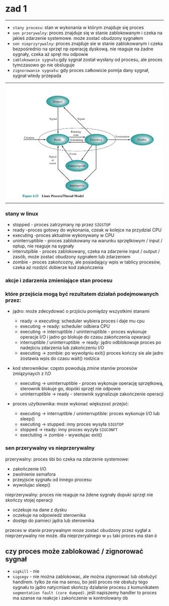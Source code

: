 # zad 1 

---

* `stany procesu`: stan w wykonania w którym znajduje się proces
* `sen przerywalny`: proces znajduje się w stanie zablokowanym i czeka na jakieś zdarzenie systemowe. może zostać obudzony sygnałem 
* `sen nieprzyrywalny`: proces znajduje sie w stanie zablokowanym i czeka bezpośrednio na sprzęt np operację dyskową.  nie reaguje na żadne sygnały, czeka aż spręt mu odpowie
* `zablokowanie sygnału`:gdy sygnał został wysłany od procesu, ale proces tymczasowo go nie obsluguje
* `zignorowanie sygnału`: gdy proces całkowicie pomija dany sygnał, sygnał wtedy przepada

---

![](img/4.15.png)

---

### stany w linux
* stopped - proces zatrzymany np przez `SIGSTOP` 
* ready -proces gotowy do wykonania, czeak w kolejce na przydzial CPU
* executing -proces aktualnie wykonywany w CPU
* uninterruptible - proces zablokowany na warunku sprzętkowym / input / optup, nie reaguje na sygnały
* interrutpible - proces zablokowany, czeka na zdarzenie input / output / zasób, może zostać obudzony sygnałem lub zdarzeniem
* zombie - proces zakońcozny, ale posiadający wpis w tablicy procesów, czeka aż rozdzić dobierze kod zakończenia

### akcje i zdarzenia zmieniające stan procesu

### które przejścia mogą być rezultatem działań podejmowanych przez:
* jądro: może zdecydować o przjściu pomiędzy  wszystkimi stanami
    * ready -> executing: scheduler wybiera proces i daje mu cpu
    * executing -> ready: scheduler odbiera CPU
    * executing -> interruptible / uninterruptible - proces wykonuje operacje I/O i jadro go blokuje do czasu zakończenia opearacji
    * interruptible / uninterruptible -> ready: jądro odblokowuje proces po nadejściu zdarzenia lub zakończeniu I/O
    * executing -> zombie: po wywołąniu exit() proces kończy sie ale jadro zostawia wpis do czasu wait() rodzica

* kod sterowników: często powodują zmine stanów procesów zmiązynaych z I\O
    * executing -> uninterruptible - proces wykonuje operację sprzętkową, sterownik blokuje go, dopóki sprzęt nie odpowie
    * uninterruptible -> ready - sterownik sygnalizuje zakończenie operacji 
* proces użytkownika: moze wykonać większosć przejsć: 
    * executing -> interruptible / uninterruptible: proces wykonuje I/O lub sleep()
    * executing -> stupped: inny proces wysyła `SIGSTOP` 
    * stopped -> ready: inny proces wyzyła `SIGCONFT`
    * exectuting -> zombie - wywołujac exit()

### sen przerywalny vs nieprzerywalny
przerywalny: proces śbi bo czeka na zdarzenie systemowe: 
* zakończenie I/O
* zwolnienie semafora
* przeyjscie sygnału od innego procesu
* wywolujac sleep()

nieprzerywalny: proces nie reaguje na żdene sygnały dopuki sprzęt nie skończy stojej operacji
* oczekuje na dane z dysku
* oczekuje na odpowiedź sterownika 
* dostęp do pamieci jądra lub sterownika

przeces w stanie przerywalnym moze zostać obudzony przez sygłał a nieprzerywalny nie może. dla nieprzeryalnego w `ps` taki proces ma stan `D` 

## czy proces może zablokować / zignorować sygnał 
* `sigkill` - nie
* `sigsegv` - nie można zablokowac, ale można zignorować lub obsłużyć handlrem. tylko że nie ma sensu, bo jeśli proces nie obsłuży tego sygnału to jądro natycmiast skończy działanie procesu z komunikatem `segmentation fault (core dumped)`. jeśli napiszemy handler to proces ma szanse na reakcje i zakończenie w kontrolowany ób 
